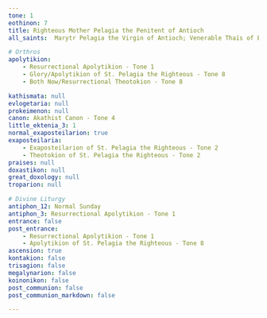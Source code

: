 ```yaml
---
tone: 1
eothinon: 7
title: Righteous Mother Pelagia the Penitent of Antioch
all_saints:  Marytr Pelagia the Virgin of Antioch; Venerable Thaïs of Egypt; New-martyr Ignatius of Prodromou Skete on Athos; Venerable Philotheos, patriarch of Constantinople; Martyr Ignatius the monk of Bulgaria

# Orthros
apolytikion:
    - Resurrectional Apolytikion - Tone 1
    - Glory/Apolytikion of St. Pelagia the Righteous - Tone 8
    - Both Now/Resurrectional Theotokion - Tone 8

kathismata: null
evlogetaria: null
prokeimenon: null
canon: Akathist Canon - Tone 4
little_ektenia_3: 1
normal_exaposteilarion: true
exaposteilaria:
    - Exaposteilarion of St. Pelagia the Righteous - Tone 2
    - Theotokion of St. Pelagia the Righteous - Tone 2
praises: null
doxastikon: null
great_doxology: null
troparion: null

# Divine Liturgy
antiphon_12: Normal Sunday
antiphon_3: Resurrectional Apolytikion - Tone 1
entrance: false
post_entrance:
    - Resurrectional Apolytikion - Tone 1
    - Apolytikion of St. Pelagia the Righteous - Tone 8
ascension: true
kontakion: false
trisagion: false
megalynarion: false
koinonikon: false
post_communion: false
post_communion_markdown: false

---
```

